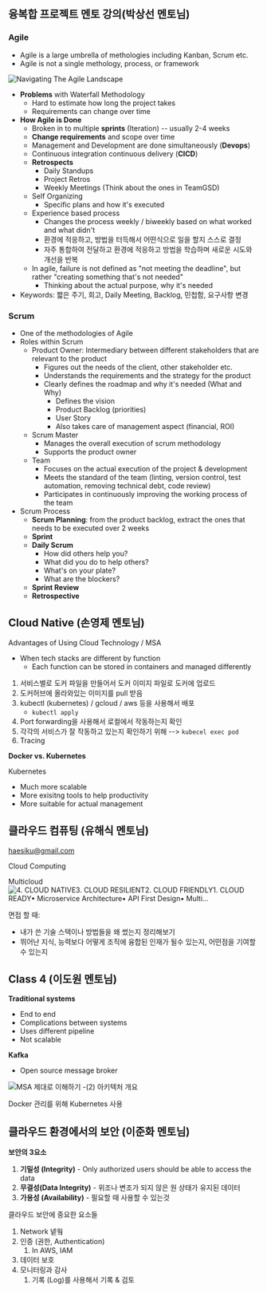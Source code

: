 ## 융복합 프로젝트 멘토 강의(박상선 멘토님) 

### Agile

- Agile is a large umbrella of methologies including Kanban, Scrum etc.
- Agile is not a single methology, process, or framework
  ​

![Navigating The Agile Landscape](https://images.squarespace-cdn.com/content/v1/5bfc8dbab40b9d7dd9054f41/1570724770626-KRVXW3YBYAQ1JLACHWD8/ke17ZwdGBToddI8pDm48kPj2sYxQfwLjKz6WcewnPgF7gQa3H78H3Y0txjaiv_0fDoOvxcdMmMKkDsyUqMSsMWxHk725yiiHCCLfrh8O1z5QHyNOqBUUEtDDsRWrJLTmxyXvWKJWcy4t4TJMVJdPelGwZmsTLWHmYiTUXvy-yAYYZW06So-i00LYtpKIWax_/Navigating-the-agile-landscape-chris-webb-original.jpg?format=1000w)



- **Problems** with Waterfall Methodology
  - Hard to estimate how long the project takes
  - Requirements can change over time
    ​
- **How Agile is Done**
  - Broken in to multiple **sprints** (Iteration) -- usually 2-4 weeks
  - **Change requirements** and scope over time
  - Management and Development are done simultaneously (**Devops**)
  - Continuous integration continuous delivery (**CICD**)
  - **Retrospects**
    - Daily Standups
    - Project Retros
    - Weekly Meetings (Think about the ones in TeamGSD)
  - Self Organizing
    - Specific plans and how it's executed
  - Experience based process
    - Changes the process weekly / biweekly based on what worked and what didn't
    - 환경에 적응하고, 방법을 터득해서 어떤식으로 일을 할지 스스로 결정
    - 자주 통합하여 전달하고 환경에 적응하고 방법을 학습하며 새로운 시도와 개선을 반복
  - In agile, failure is not defined as "not meeting the deadline", but rather "creating something that's not needed"
    - Thinking about the actual purpose, why it's needed
- Keywords: 짧은 주기, 회고, Daily Meeting, Backlog, 민첩함, 요구사항 변경

### Scrum

- One of the methodologies of Agile
- Roles within Scrum
  - Product Owner: Intermediary between different stakeholders that are relevant to the product
    - Figures out the needs of the client, other stakeholder etc.
    - Understands the requirements and the strategy for the product
    - Clearly defines the roadmap and why it's needed (What and Why)
      - Defines the vision
      - Product Backlog (priorities)
      - User Story
      - Also takes care of management aspect (financial, ROI)
  - Scrum Master
    - Manages the overall execution of scrum methodology
    - Supports the product owner
  - Team
    - Focuses on the actual execution of the project & development
    - Meets the standard of the team (linting, version control, test automation, removing technical debt, code review)
    - Participates in continuously improving the working process of the team
- Scrum Process
  - **Scrum Planning**: from the product backlog, extract the ones that needs to be executed over 2 weeks
  - **Sprint**
  - **Daily Scrum**
    - How did others help you?
    - What did you do to help others?
    - What's on your plate?
    - What are the blockers?
  - **Sprint Review**
  - **Retrospective**



## Cloud Native (손영제 멘토님)

Advantages of Using Cloud Technology / MSA

- When tech stacks are different by function
  - Each function can be stored in containers and managed differently



1. 서비스별로 도커 파일을 만들어서 도커 이미지 파일로 도커에 업로드
2. 도커허브에 올라와있는 이미지를 pull 받음
3. kubectl (kubernetes) / gcloud / aws 등을 사용해서 배포
   - `kubectl apply`
4. Port forwarding을 사용해서 로컬에서 작동하는지 확인
5. 각각의 서비스가 잘 작동하고 있는지 확인하기 위해 --> `kubecel exec pod`
6. Tracing



**Docker vs. Kubernetes**

Kubernetes

- Much more scalable
- More exisitng tools to help productivity
- More suitable for actual management



## 클라우드 컴퓨팅 (유해식 멘토님)

haesiku@gmail.com

Cloud Computing

Multicloud![4. CLOUD NATIVE3. CLOUD RESILIENT2. CLOUD FRIENDLY1. CLOUD READY• Microservice Architecture• API First Design• Multi...](https://image.slidesharecdn.com/03-cnmilan-cnlandscape-180209193538/95/lo-scenario-cloudnative-pivotal-cloudnative-workshop-milan-3-1024.jpg?cb=1518205315)



면접 할 때:

- 내가 쓴 기술 스택이나 방법들을 왜 썼는지 정리해보기
- 뛰어난 지식, 능력보다 어떻게 조직에 융합된 인재가 될수 있는지, 어떤점을 기여할수 있는지



## Class 4 (이도원 멘토님)

**Traditional systems**

- End to end
- Complications between systems
- Uses different pipeline
- Not scalable



**Kafka**

- Open source message broker



![MSA 제대로 이해하기 -(2) 아키텍처 개요](https://media.vlpt.us/post-images/tedigom/b6bae160-fb10-11e9-9ef4-395edd3ef4d0/%EA%B0%80%ED%8A%B8%EB%84%88MSAComponent.png)



Docker 관리를 위해 Kubernetes 사용



## 클라우드 환경에서의 보안 (이준화 멘토님)

**보안의 3요소**

1. **기밀성 (Integrity)** - Only authorized users should be able to access the data
2. **무결성(Data Integrity)** - 위조나 변조가 되지 않은 원 상태가 유지된 데이터
3. **가용성 (Availability)** - 필요할 때 사용할 수 있는것



클라우드 보안에 중요한 요소들

1. Network 넽웤
2. 인증 (권한, Authentication) 
   1. In AWS, IAM 
3. 데이터 보호
4. 모니터링과 감사
   1. 기록 (Log)를 사용해서 기록 & 검토

